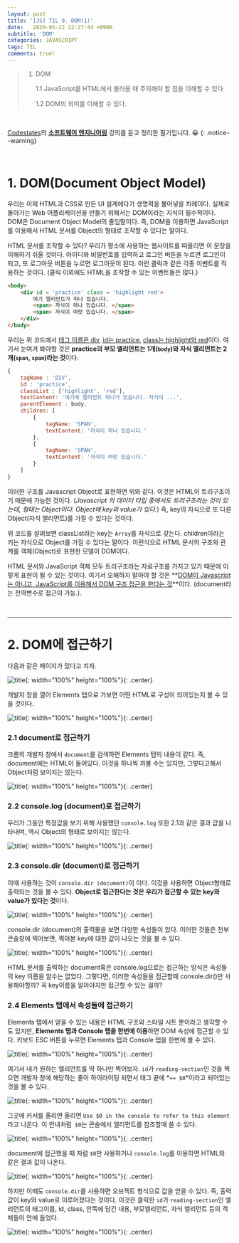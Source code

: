 ```yaml
---
layout: post
title: '[JS] TIL 9. DOM(1)'
date:   2020-05-22 22:27:44 +0900
subtitle: 'DOM'
categories: JAVASCRIPT
tags: TIL
comments: true!
---
```


> 1. DOM
> 
>    1.1 JavaScript를 HTML에서 불러올 때 주의해야 할 점을 이해할 수 있다
>    
>    1.2 DOM의 의미를 이해할 수 있다. 

<br>

[Codestates](https://codestates.com/)의 **[소프트웨어 엔지니어링](https://codestates.com/course/software-engineering)** 강의를 듣고 정리한 필기입니다. 😀 
{: .notice--warning}

<br>

# 1. DOM(Document Object Model)

우리는 이제 HTML과 CSS로 만든 UI 설계에다가 생명력을 불어넣을 차례이다. 실제로 돌아가는 Web 어플리케이션을 만들기 위해서는 DOM이라는 지식이 필수적이다.  DOM은 Document Object Model의 줄임말이다. 즉, DOM을 이용하면 JavaScript를 이용해서 HTML 문서를 Object의 형태로 조작할 수 있다는 말이다. 

HTML 문서를 조작할 수 있다? 우리가 평소에 사용하는 웹사이트를 떠올리면 이 문장을 이해하기 쉬울 것이다. 아이디와 비밀번호를 입력하고 로그인 버튼을 누르면 로그인이 되고, 또 로그아웃 버튼을 누르면 로그아웃이 된다. 이런 클릭과 같은 각종 이벤트를 적용하는 것이다. (클릭 이외에도 HTML을 조작할 수 있는 이벤트들은 많다.)

```html
<body>
    <div id = 'practice' class = 'highlight red'>
        여기 엘리먼트가 하나 있습니다.
        <span> 자식이 하나 있습니다. </span>
        <span> 자식이 여럿 있습니다. </span>        
    </div>
</body>
```

우리는 위 코드에서 <u>태그 이름은 div</u>, <u>id는 practice</u>, <u>class는  highlight와 red</u>이다. 여기서 눈여겨 봐야할 것은 **practice의 부모 엘리먼트는 1개(`body`)와 자식 엘리먼트는 2개(`span`, `span`)라는 것**이다.

```js
{
    tagName : 'DIV',
    id : 'practice',
    classList : ['highlight', 'red'],
    textContent: '여기에 엘리먼트 하나가 있습니다. 자식이 ...',
    parentElement : body,
    children: [
        {
            tagName: 'SPAN',
            textContent: '자식이 하나 있습니다.'
        },
        {
            tagName: 'SPAN',
            textContent: '자식이 여럿 있습니다.'
        }
    ]
}
```

이러한 구조를 Javascript Object로 표현하면 위와 같다. 이것은 HTML이 트리구조이기 때문에 가능한 것이다. (*Javascript 의 데이터 타입 중에서도 트리구조라는 것이 있는데, 형태는 Object이다. Object에 key와 value가 있다.*) 즉, key의 자식으로 또 다른 Object(자식 엘리먼트)를 가질 수 있다는 것이다.

위 코드를 살펴보면 classList라는 key는 `Array`를 자식으로 갖는다. children이라는 키는 자식으로 Object를 가질 수 있다는 말이다. 이런식으로 HTML 문서의 구조와 관계를 객체(Object)로 표현한 모델이 DOM이다.

HTML 문서와 JavaScript 객체 모두 트리구조라는 자료구조를 가지고 있기 때문에 이렇게 표현이 될 수 있는 것이다. 여기서 오해하지 말아야 할 것은 **<u>DOM이 Javascript는 아니고, JavaScript를 이용해서 DOM 구조 접근을 한다는 것</u>**이다. (document라는 전역변수로 접근이 가능.). 

<br>

***

# 2. DOM에 접근하기

다음과 같은 페이지가 있다고 치자. 

![title](/assets/img/JS-TIL/TIL9/2020-05-22-JS-TIL9-1.png){: width="100%" height="100%"}{: .center}

개발자 창을 열어 Elements 탭으로 가보면 어떤 HTML로 구성이 되어있는지 볼 수 있을 것이다.

![title](/assets/img/JS-TIL/TIL9/2020-05-22-JS-TIL9-2.png){: width="100%" height="100%"}{: .center}

### 2.1 document로 접근하기

크롬의 개발자 창에서 `document`를 검색하면 Elements 탭의 내용이 같다. 즉, document에는 HTML이 들어있다. 이것을 하나씩 까볼 수는 있지만, 그렇다고해서 Object처럼 보이지는 않는다.

![title](/assets/img/JS-TIL/TIL9/2020-05-22-JS-TIL9-3.png){: width="100%" height="100%"}{: .center}

### 2.2 console.log (document)로 접근하기

우리가 그동안 특정값을 보기 위해 사용했던 `console.log` 또한 2.1과 같은 결과 값을 나타내며, 역시 Object의 형태로 보이지는 않는다.

![title](/assets/img/JS-TIL/TIL9/2020-05-22-JS-TIL9-4.png){: width="100%" height="100%"}{: .center}

### 2.3 console.dir (document)로 접근하기

이때 사용하는 것이 `console.dir (document)`이 이다. 이것을 사용하면 Object형태로 출력되는 것을 볼 수 있다. **Object로 접근한다는 것은 우리가 접근할 수 있는 key와 value가 있다는 것**이다.

![title](/assets/img/JS-TIL/TIL9/2020-05-22-JS-TIL9-5.png){: width="100%" height="100%"}{: .center}

console.dir (document)의 출력물을 보면 다양한 속성들이 있다. 이러한 것들은 전부 콘솔창에 찍어보면, 찍어본 key에 대한 값이 나오는 것을 볼 수 있다.

![title](/assets/img/JS-TIL/TIL9/2020-05-22-JS-TIL9-6.png){: width="100%" height="100%"}{: .center} 

HTML 문서를 출력하는  document혹은 console.log으로는 접근하는 방식은 속성들의 key 이름을 알수는 없었다. 그렇다면, 이러한 속성들을 접근할때  console.dir()만 사용해야할까? 꼭 key이름을 알아야지만 접근할 수 있는 걸까?

### 2.4 Elements 탭에서 속성들에 접근하기 

Elements 탭에서 얻을 수 있는 내용은 HTML 구조와 스타일 시트 뿐이라고 생각할 수도 있지만, **Elements 탭과 Console 탭을 한번에 이용**하면 DOM 속성에 접근할 수 있다. 키보드 ESC 버튼을 누르면 Elements 탭과 Console 탭을 한번에 볼 수 있다. 

![title](/assets/img/JS-TIL/TIL9/2020-05-22-JS-TIL9-7.png){: width="100%" height="100%"}{: .center} 

여기서 내가 원하는 엘리먼트를 딱 하나만 찍어보자. `id`가 `reading-section`인 것을 찍으면 개발자 창에 해당하는 줄이 하이라이팅 되면서 태그 끝에 *`== $0`*이라고 되어있는 것을 볼 수 있다. 

![title](/assets/img/JS-TIL/TIL9/2020-05-22-JS-TIL9-8.png){: width="100%" height="100%"}{: .center} 

그곳에 커서를 올리면 올리면 `Use $0 in the console to refer to this element`라고 나온다. 이 안내처럼` $0`는 콘솔에서 엘리먼트를 참조할때 쓸 수 있다.

![title](/assets/img/JS-TIL/TIL9/2020-05-22-JS-TIL9-9.png){: width="100%" height="100%"}{: .center} 

document에 접근했을 때 처럼 `$0`만 사용하거나 `console.log`를 이용하면 HTML와 같은 결과 값이 나온다. 

![title](/assets/img/JS-TIL/TIL9/2020-05-22-JS-TIL9-10.png){: width="100%" height="100%"}{: .center} 

하지만 이때도 `console.dir`를 사용하면 오브젝트 형식으로 값을 얻을 수 있다. 즉, 출력 값이 key와 value로 이루어졌다는 것이다. 이것은 클릭한 `id`가 `reading-section`인 엘리먼트의 태그이름, id, class, 안쪽에 담긴 내용, 부모엘리먼트, 자식 엘리먼트 등의 객체들이 안에 들었다. 

![title](/assets/img/JS-TIL/TIL9/2020-05-22-JS-TIL9-11.png){: width="100%" height="100%"}{: .center} 
